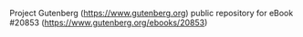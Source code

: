 Project Gutenberg (https://www.gutenberg.org) public repository for eBook #20853 (https://www.gutenberg.org/ebooks/20853)
